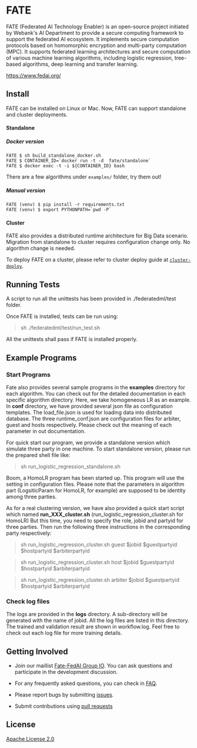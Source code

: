 # FATE
FATE (Federated AI Technology Enabler) is an open-source project initiated by Webank's AI Department to provide a secure computing framework to support the federated AI ecosystem. It implements secure computation protocols based on homomorphic encryption and multi-party computation (MPC). It supports federated learning architectures and secure computation of various machine learning algorithms, including logistic regression, tree-based algorithms, deep learning and transfer learning.


<https://www.fedai.org/>

## Install
FATE can be installed on Linux or Mac. Now, FATE can support standalone and cluster deployments.

#### Standalone
##### Docker version
```
FATE $ sh build_standalone_docker.sh
FATE $ CONTAINER_ID=`docker run -t -d  fate/standalone`
FATE $ docker exec -t -i ${CONTAINER_ID} bash
```

There are a few algorithms under `examples/` folder, try them out!

##### Manual version
```
FATE (venv) $ pip install -r requirements.txt
FATE (venv) $ export PYTHONPATH=`pwd -P`
```

#### Cluster
FATE also provides a distributed runtime architecture for Big Data scenario. Migration from standalone to cluster requires configuration change only. No algorithm change is needed. 

To deploy FATE on a cluster, please refer to cluster deploy guide at [`cluster-deploy`](https://github.com/WeBankFinTech/FATE/tree/master/cluster-deploy). 

## Running Tests

A script to run all the unittests has been provided in ./federatedml/test folder. 

Once FATE is installed, tests can be run using:

> sh ./federatedml/test/run_test.sh

All the unittests shall pass if FATE is installed properly. 

## Example Programs

###  Start Programs

Fate also provides several sample programs in the **examples** directory for each algorithm. You can check out for 
the detailed documentation in each specific algorithm directory. Here, we take homogeneous LR as an example. In **conf**
directory, we have provided several json file as configuration templates. The load_file.json is used for loading data into
distributed database. The three runtime_conf.json are configuration files for arbiter, guest and hosts respectively. 
Please check out the meaning of each parameter in out documentation. 

For quick start our program, we provide a standalone version which simulate three party in one machine. To start standalone 
version, please run the prepared shell file like:

> sh run_logistic_regression_standalone.sh

 Boom, a HomoLR program has been started up. This program will use the setting in configuration files. Please note that the 
 parameters in algorithm part (LogsiticParam for HomoLR, for example) are supposed to be identity among three parties.
 
 As for a real clustering version, we have also provided a quick start script which named **run_XXX_cluster.sh** (run_logistic_regression_cluster.sh for HomoLR)
 But this time, you need to specify the role, jobid and partyid for three parties. Then run the following three instructions in
 the corresponding party respectively:
 
 > sh run_logistic_regression_cluster.sh guest $jobid $guestpartyid $hostpartyid $arbiterpartyid 
 
 > sh run_logistic_regression_cluster.sh host $jobid $guestpartyid $hostpartyid $arbiterpartyid 
 
 > sh run_logistic_regression_cluster.sh arbiter $jobid $guestpartyid $hostpartyid $arbiterpartyid

### Check log files

The logs are provided in the **logs** directory. A sub-directory will be generated with the name of jobid. All the log files are
listed in this directory. The trained and validation result are shown in workflow.log. Feel free to check out each log file 
for more training details. 

## Getting Involved

*  Join our maillist [Fate-FedAI Group IO](https://groups.io/g/Fate-FedAI). You can ask questions and participate in the development discussion.

*  For any frequently asked questions, you can check in [FAQ](https://github.com/WeBankFinTech/FATE/wiki).  

*  Please report bugs by submitting [issues](https://github.com/WeBankFinTech/FATE/issues). 

*  Submit contributions using [pull requests](https://github.com/WeBankFinTech/FATE/pulls)


## License
[Apache License 2.0](LICENSE)
